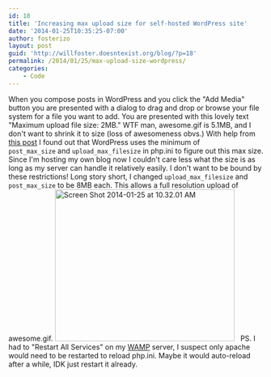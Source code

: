 ```yaml
---
id: 18
title: 'Increasing max upload size for self-hosted WordPress site'
date: '2014-01-25T10:35:25-07:00'
author: fosterizo
layout: post
guid: 'http://willfoster.doesntexist.org/blog/?p=18'
permalink: /2014/01/25/max-upload-size-wordpress/
categories:
    - Code
---
```


When you compose posts in WordPress and you click the "Add Media" button you are presented with a dialog to drag and drop or browse your file system for a file you want to add. You are presented with this lovely text "Maximum upload file size: 2MB." WTF man, awesome.gif is 5.1MB, and I don't want to shrink it to size (loss of awesomeness obvs.)
With help from <a href="http://wordpress.org/support/topic/increase-2mb-limit-when-uploading-a-photo-to-a-page" target="_blank">this post</a> I found out that WordPress uses the minimum of <code>post_max_size</code> and <code>upload_max_filesize</code> in php.ini to figure out this max size. Since I'm hosting my own blog now I couldn't care less what the size is as long as my server can handle it relatively easily. I don't want to be bound by these restrictions!
Long story short, I changed <code>upload_max_filesize</code> and <code>post_max_size</code> to be 8MB each. This allows a full resolution upload of awesome.gif.
<a href="https://fosteri.zone/wp-content/uploads/2014/01/Screen-Shot-2014-01-25-at-10.32.01-AM.png"><img class="aligncenter size-full wp-image-20" src="https://fosteri.zone/wp-content/uploads/2014/01/Screen-Shot-2014-01-25-at-10.32.01-AM.png" alt="Screen Shot 2014-01-25 at 10.32.01 AM" width="355" height="300" /></a>
&nbsp;
PS. I had to "Restart All Services" on my <a href="http://www.wampserver.com/en/" target="_blank">WAMP</a> server, I suspect only apache would need to be restarted to reload php.ini. Maybe it would auto-reload after a while, IDK just restart it already.